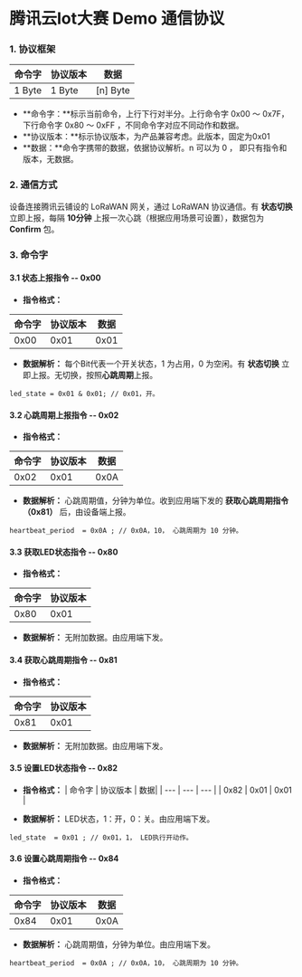 # 腾讯云Iot大赛 Demo 通信协议

### 1. 协议框架

|  命令字 | 协议版本 | 数据 |
| --- | --- | --- |
|  1 Byte |  1 Byte |  [n] Byte|

- **命令字：**标示当前命令，上行下行对半分。上行命令字 0x00 ～ 0x7F， 下行命令字 0x80 ～ 0xFF ，不同命令字对应不同动作和数据。
- **协议版本：**标示协议版本，为产品兼容考虑。此版本，固定为0x01
- **数据：**命令字携带的数据，依据协议解析。n 可以为 0 ， 即只有指令和版本，无数据。

### 2. 通信方式
设备连接腾讯云铺设的 LoRaWAN 网关，通过 LoRaWAN 协议通信。有 **状态切换** 立即上报，每隔 **10分钟** 上报一次心跳（根据应用场景可设置），数据包为 **Confirm** 包。

### 3. 命令字
#### 3.1 状态上报指令 -- 0x00
- **指令格式：**

| 命令字 | 协议版本 | 数据|
| --- | --- | --- |
|  0x00 | 0x01 | 0x01 |

- **数据解析：** 每个Bit代表一个开关状态，1 为占用，0 为空闲。有 **状态切换** 立即上报。无切换，按照**心跳周期**上报。

```
led_state = 0x01 & 0x01; // 0x01，开。
```

#### 3.2 心跳周期上报指令 -- 0x02
- **指令格式：**

| 命令字 | 协议版本 | 数据|
| --- | --- | --- |
|  0x02 | 0x01 | 0x0A |

- **数据解析：** 心跳周期值，分钟为单位。收到应用端下发的 **获取心跳周期指令（0x81）** 后，由设备端上报。

```
heartbeat_period  = 0x0A ; // 0x0A，10， 心跳周期为 10 分钟。
```

#### 3.3 获取LED状态指令 -- 0x80
- **指令格式：**

| 命令字 | 协议版本 | 
| --- | --- | 
|  0x80 | 0x01 | 

- **数据解析：** 无附加数据。由应用端下发。


#### 3.4 获取心跳周期指令 -- 0x81
- **指令格式：**

| 命令字 | 协议版本 |
| --- | --- | 
|  0x81 | 0x01 |

- **数据解析：** 无附加数据。由应用端下发。


#### 3.5 设置LED状态指令 -- 0x82
- **指令格式：**
| 命令字 | 协议版本 | 数据|
| --- | --- | --- |
|  0x82 | 0x01 | 0x01 |

- **数据解析：** LED状态，1：开，0：关。由应用端下发。

```
led_state  = 0x01 ; // 0x01，1， LED执行开动作。
```


#### 3.6 设置心跳周期指令 -- 0x84

- **指令格式：**

| 命令字 | 协议版本 | 数据|
| --- | --- | --- |
|  0x84 | 0x01 | 0x0A |

- **数据解析：** 心跳周期值，分钟为单位。由应用端下发。

```
heartbeat_period  = 0x0A ; // 0x0A，10， 心跳周期为 10 分钟。
```
